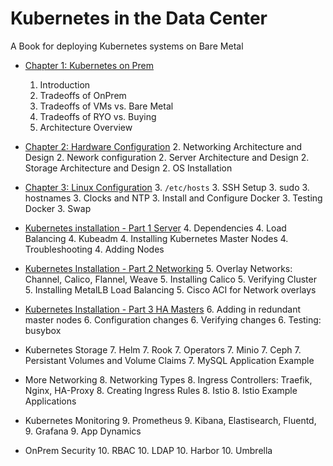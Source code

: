 # Kubernetes in the Data Center

A Book for deploying Kubernetes systems on Bare Metal

* [Chapter 1: Kubernetes on Prem](chapters/01-OnPrem.md)

	1. Introduction
	1. Tradeoffs of OnPrem
	1. Tradeoffs of VMs vs. Bare Metal
	1. Tradeoffs of RYO vs. Buying
	1. Architecture Overview
	
* [Chapter 2: Hardware Configuration](chapters/02-bminstall.md)
	2. Networking Architecture and Design
	2. Nework configuration
	2. Server Architecture and Design
	2. Storage Architecture and Design
	2. OS Installation
* [Chapter 3: Linux Configuration](chapters/03-LinuxConfig.md)
	3. ```/etc/hosts```
	3. SSH Setup
	3. sudo
	3. hostnames
	3. Clocks and NTP
	3. Install and Configure Docker
	3. Testing Docker
	3. Swap
* [Kubernetes installation - Part 1 Server](chapters/04-KubernetesInstallation.md)
	4. Dependencies
	4. Load Balancing
	4. Kubeadm
	4. Installing Kubernetes Master Nodes
	4. Troubleshooting
	4. Adding Nodes
	
* [Kubernetes Installation - Part 2 Networking](chapters/05-networking.md)
	5. Overlay Networks: Channel, Calico, Flannel, Weave
	5. Installing Calico
	5. Verifying Cluster
	5. Installing MetalLB Load Balancing
	5. Cisco ACI for Network overlays

* [Kubernetes Installation - Part 3 HA Masters](chapters/05-hakubernetes)
	6. Adding in redundant master nodes
	6. Configuration changes
	6. Verifying changes
	6. Testing: busybox
	
* Kubernetes Storage
	7. Helm
	7. Rook
	7. Operators
	7. Minio
	7. Ceph
	7. Persistant Volumes and Volume Claims
	7. MySQL Application Example
	
* More Networking
	8. Networking Types
	8. Ingress Controllers: Traefik, Nginx, HA-Proxy
	8. Creating Ingress Rules
	8. Istio
	8. Istio Example Applications
* Kubernetes Monitoring
	9. Prometheus
	9. Kibana, Elastisearch, Fluentd, 
	9. Grafana
	9. App Dynamics
* OnPrem Security
	10. RBAC
	10. LDAP
	10. Harbor
	10. Umbrella
